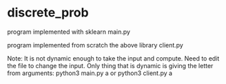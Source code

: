 # discrete_prob

program implemented with sklearn
main.py 

program implemented from scratch the above library
client.py

Note:
It is not dynamic enough to take the input and compute. Need to edit the file to change the input.
Only thing that is dynamic is giving the letter from arguments:
python3 main.py a 
or
python3 client.py a


